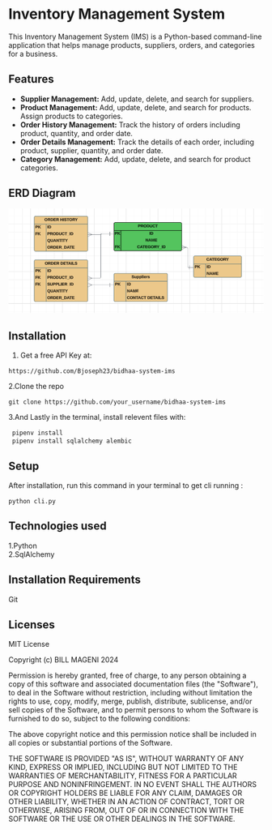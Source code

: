 # Inventory Management System

This Inventory Management System (IMS) is a Python-based command-line application that helps manage products, suppliers, orders, and categories for a business.

## Features

- **Supplier Management:** Add, update, delete, and search for suppliers.
- **Product Management:** Add, update, delete, and search for products. Assign products to categories.
- **Order History Management:** Track the history of orders including product, quantity, and order date.
- **Order Details Management:** Track the details of each order, including product, supplier, quantity, and order date.
- **Category Management:** Add, update, delete, and search for product categories.

## ERD Diagram
![alt text](image.png)


## Installation


1. Get a free API Key at:
```
https://github.com/Bjoseph23/bidhaa-system-ims 
```
2.Clone the repo
```
git clone https://github.com/your_username/bidhaa-system-ims
```
3.And Lastly in the terminal, install relevent files with:
```
 pipenv install
 pipenv install sqlalchemy alembic
 ```

## Setup

After installation, run this command in your terminal to get cli running :

```
python cli.py
```

## Technologies used
1.Python    
2.SqlAlchemy

## Installation Requirements
Git



## Licenses
MIT License

Copyright (c)  BILL MAGENI 2024

Permission is hereby granted, free of charge, to any person obtaining a copy
of this software and associated documentation files (the "Software"), to deal
in the Software without restriction, including without limitation the rights
to use, copy, modify, merge, publish, distribute, sublicense, and/or sell
copies of the Software, and to permit persons to whom the Software is
furnished to do so, subject to the following conditions:

The above copyright notice and this permission notice shall be included in all
copies or substantial portions of the Software.

THE SOFTWARE IS PROVIDED "AS IS", WITHOUT WARRANTY OF ANY KIND, EXPRESS OR
IMPLIED, INCLUDING BUT NOT LIMITED TO THE WARRANTIES OF MERCHANTABILITY,
FITNESS FOR A PARTICULAR PURPOSE AND NONINFRINGEMENT. IN NO EVENT SHALL THE
AUTHORS OR COPYRIGHT HOLDERS BE LIABLE FOR ANY CLAIM, DAMAGES OR OTHER
LIABILITY, WHETHER IN AN ACTION OF CONTRACT, TORT OR OTHERWISE, ARISING FROM,
OUT OF OR IN CONNECTION WITH THE SOFTWARE OR THE USE OR OTHER DEALINGS IN THE
SOFTWARE.
